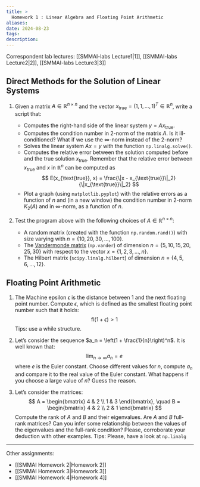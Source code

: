 ```yaml
---
title: >
  Homework 1 : Linear Algebra and Floating Point Arithmetic  
aliases: 
date: 2024-08-23
tags: 
description:
---
```

Correspondent lab lectures: [[SMMAI-labs Lecture1|1]], [[SMMAI-labs Lecture2|2]], [[SMMAI-labs Lecture3|3]]

## Direct Methods for the Solution of Linear Systems

1. Given a matrix $A \in \mathbb{R}^{n \times n}$ and the vector $x_{\text{true}} = (1, 1, \ldots, 1)^T \in \mathbb{R}^n$, write a script that:
   - Computes the right-hand side of the linear system $y = A x_{\text{true}}$.
   - Computes the condition number in 2-norm of the matrix $A$. Is it ill-conditioned? What if we use the $\infty$-norm instead of the 2-norm?
   - Solves the linear system $Ax = y$ with the function `np.linalg.solve()`.
   - Computes the relative error between the solution computed before and the true solution $x_{\text{true}}$. Remember that the relative error between $x_{\text{true}}$ and $x$ in $\mathbb{R}^n$ can be computed as
$$
  E(x_{\text{true}}, x) = \frac{\|x - x_{\text{true}}\|_2}{\|x_{\text{true}}\|_2}
$$
   - Plot a graph (using `matplotlib.pyplot`) with the relative errors as a function of $n$ and (in a new window) the condition number in 2-norm $K_2(A)$ and in $\infty$-norm, as a function of $n$.

2. Test the program above with the following choices of $A \in \mathbb{R}^{n \times n}$:
   - A random matrix (created with the function `np.random.rand()`) with size varying with $n = \{10, 20, 30, \ldots, 100\}$.
   - The [Vandermonde matrix](https://en.wikipedia.org/wiki/Vandermonde_matrix) (`np.vander`) of dimension $n = \{5, 10, 15, 20, 25, 30\}$ with respect to the vector $x = \{1, 2, 3, \ldots, n\}$.
   - The Hilbert matrix (`scipy.linalg.hilbert`) of dimension $n = \{4, 5, 6, \ldots, 12\}$.

## Floating Point Arithmetic

1. The Machine epsilon $\epsilon$ is the distance between 1 and the next floating point number. Compute $\epsilon$, which is defined as the smallest floating point number such that it holds:
   $$
    \text{fl}(1 + \epsilon) > 1
    $$
  Tips: use a while structure.

2. Let’s consider the sequence $a_n = \left(1 + \frac{1}{n}\right)^n$. It is well known that:
$$
\lim_{n \to \infty} a_n = e
$$
where $e$ is the Euler constant. Choose different values for $n$, compute $a_n$ and compare it to the real value of the Euler constant. What happens if you choose a large value of $n$? Guess the reason.

3. Let’s consider the matrices:   
  $$
   A =
\begin{bmatrix} 4 & 2 \\ 1 & 3 \end{bmatrix}, \quad B = \begin{bmatrix} 4 & 2 \\ 2 & 1
\end{bmatrix}
$$
Compute the rank of $A$ and $B$ and their eigenvalues. Are $A$ and $B$ full-rank matrices? Can you infer some relationship between the values of the eigenvalues and the full-rank condition? Please, corroborate your deduction with other examples.
Tips: Please, have a look at `np.linalg`


---
Other assignments:
- [[SMMAI Homework 2|Homework 2]]
- [[SMMAI Homework 3|Homework 3]]
- [[SMMAI Homework 4|Homework 4]]